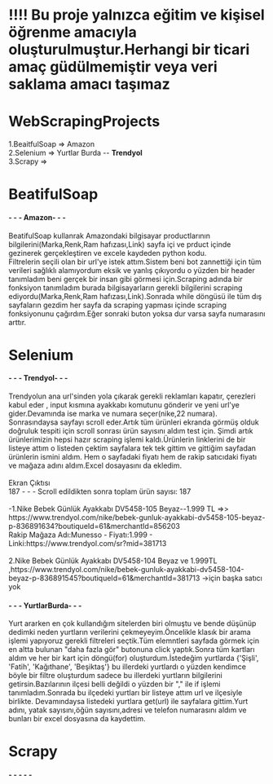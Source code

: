 # !!!! Bu proje yalnızca eğitim ve kişisel öğrenme amacıyla oluşturulmuştur.Herhangi bir ticari amaç güdülmemiştir veya veri saklama amacı taşımaz
# WebScrapingProjects
1.BeaitfulSoap => Amazon <br>
2.Selenium => Yurtlar Burda -- **Trendyol** <br> 
3.Scrapy => <br>

# BeatifulSoap 
<h4>- - - Amazon- - - </h4>
BeatifulSoap kullanrak Amazondaki bilgisayar productlarının bilgilerini(Marka,Renk,Ram hafızası,Link) sayfa içi ve prduct içinde gezinerek gerçekleştiren ve excele kaydeden python kodu. <br>
Filtrelerin seçili olan bir url'ye istek attım.Sistem beni bot zannettiği için tüm verileri sağlıklı alamıyordum eksik ve yanlış çıkıyordu o yüzden bir header tanımladım beni gerçek bir insan gibi görmesi için.Scraping adında bir fonksiyon tanımladım burada bilgisayarların gerekli bilgilerini scraping ediyordu(Marka,Renk,Ram hafızası,Link).Sonrada while döngüsü ile tüm dış sayfaların gezdim her sayfa da scraping yapması içinde scraping fonksiyonunu çağırdım.Eğer sonraki buton yoksa dur varsa sayfa numarasını arttır.<br>

# Selenium 
<h4>- - - Trendyol- - - </h4>
Trendyolun ana url'sinden yola çıkarak gerekli reklamları kapatır, çerezleri kabul eder , input kısmına ayakkabı komutunu gönderir ve yeni url'ye gider.Devamında ise marka ve numara seçer(nike,22 numara).
Sonrasındaysa sayfayı scroll eder.Artık tüm ürünleri ekranda görmüş olduk doğruluk tespiti için scroll sonrası ürün sayısını aldım test için. Şimdi artık ürünlerimizin hepsi hazır scraping işlemi kaldı.Ürünlerin linklerini de bir listeye attım o listeden çektim sayfalara tek tek gittim ve gittiğim sayfadan ürünlerin ismini aldım. Hem o sayfadaki fiyatı hem de rakip satıcıdaki fiyatı ve mağaza adını aldım.Excel dosayasını da ekledim.<br><br>
<h7>Ekran Çıktısı</h7> <br>
187 - - - Scroll edildikten sonra toplam ürün sayısı: 187 <br><br>
-1.Nike Bebek Günlük Ayakkabı DV5458-105 Beyaz--1.999 TL   =>>    https://www.trendyol.com/nike/bebek-gunluk-ayakkabi-dv5458-105-beyaz-p-836891634?boutiqueId=61&merchantId=856203<br>
Rakip Mağaza Adı:Munesso - Fiyatı:1.999 - Linki:https://www.trendyol.com/sr?mid=381713<br><br>
2.Nike Bebek Günlük Ayakkabı DV5458-104 Beyaz ve 1.999TL ,https://www.trendyol.com/nike/bebek-gunluk-ayakkabi-dv5458-104-beyaz-p-836891545?boutiqueId=61&merchantId=381713 ->için başka satıcı yok<br>
<h4>- - - YurtlarBurda- - - </h4>
Yurt ararken en çok kullandığım sitelerden biri olmuştu ve bende düşünüp dedimki neden yurtların verilerini çekmeyeyim.Öncelikle klasık bir arama işlemi yapıyoruz gerekli filtreleri seçtik.Tüm elemntleri sayfada görmek için en altta bulunan "daha fazla gör" butonuna click yaptık.Sonra tüm kartları aldım ve her bir kart için döngü(for) oluşturdum.İstedeğim yurtlarda {'Şişli', 'Fatih', 'Kağıthane', 'Beşiktaş'} bu illerdeki yurtlardı o yüzden kendimce böyle bir filtre oluşturdum sadece bu illerdeki yurtların bilgilerini getirsin.Bazılarının ilçesi belli değildi o yüzden bir "," ile if işlemi tanımladım.Sonrada bu ilçedeki yurtları bir listeye attım url ve ilçesiyle birlikte. Devamındaysa listedeki yurtlara get(url) ile sayfalara gittim.Yurt adını, yatak sayısını,öğün sayısını,adresi ve telefon numarasını aldım ve bunları bir excel dosyasına da kaydettim.<br>

# Scrapy
<h4>- - -  - - </h4>

